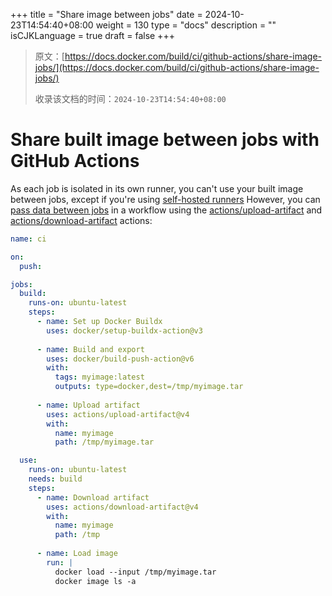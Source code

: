 +++
title = "Share image between jobs"
date = 2024-10-23T14:54:40+08:00
weight = 130
type = "docs"
description = ""
isCJKLanguage = true
draft = false
+++

> 原文：[https://docs.docker.com/build/ci/github-actions/share-image-jobs/](https://docs.docker.com/build/ci/github-actions/share-image-jobs/)
>
> 收录该文档的时间：`2024-10-23T14:54:40+08:00`

# Share built image between jobs with GitHub Actions

As each job is isolated in its own runner, you can't use your built image between jobs, except if you're using [self-hosted runners](https://docs.github.com/en/actions/hosting-your-own-runners/about-self-hosted-runners) However, you can [pass data between jobs](https://docs.github.com/en/actions/using-workflows/storing-workflow-data-as-artifacts#passing-data-between-jobs-in-a-workflow) in a workflow using the [actions/upload-artifact](https://github.com/actions/upload-artifact) and [actions/download-artifact](https://github.com/actions/download-artifact) actions:



```yaml
name: ci

on:
  push:

jobs:
  build:
    runs-on: ubuntu-latest
    steps:
      - name: Set up Docker Buildx
        uses: docker/setup-buildx-action@v3
      
      - name: Build and export
        uses: docker/build-push-action@v6
        with:
          tags: myimage:latest
          outputs: type=docker,dest=/tmp/myimage.tar
      
      - name: Upload artifact
        uses: actions/upload-artifact@v4
        with:
          name: myimage
          path: /tmp/myimage.tar

  use:
    runs-on: ubuntu-latest
    needs: build
    steps:
      - name: Download artifact
        uses: actions/download-artifact@v4
        with:
          name: myimage
          path: /tmp
      
      - name: Load image
        run: |
          docker load --input /tmp/myimage.tar
          docker image ls -a          
```
